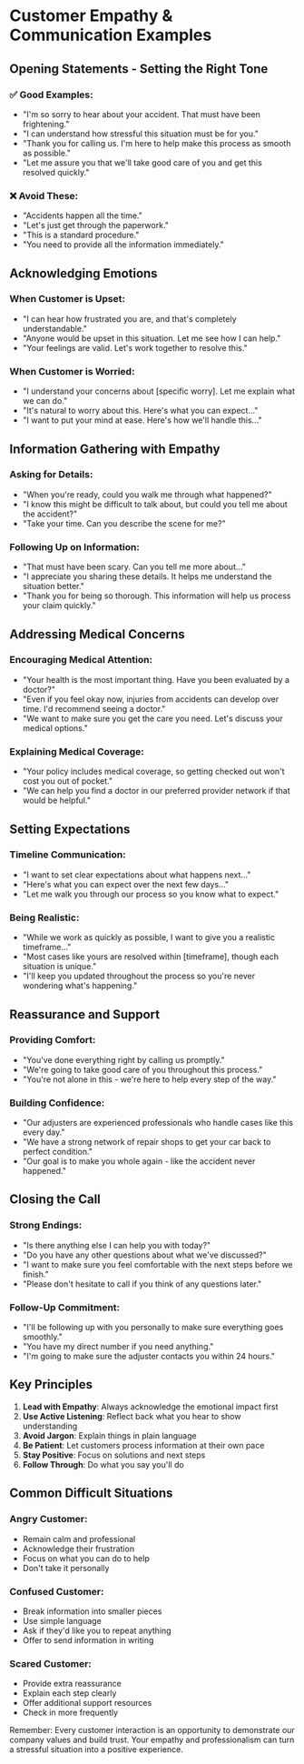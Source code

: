 # Customer Empathy & Communication Examples

## Opening Statements - Setting the Right Tone

### ✅ Good Examples:
- "I'm so sorry to hear about your accident. That must have been frightening."
- "I can understand how stressful this situation must be for you."
- "Thank you for calling us. I'm here to help make this process as smooth as possible."
- "Let me assure you that we'll take good care of you and get this resolved quickly."

### ❌ Avoid These:
- "Accidents happen all the time."
- "Let's just get through the paperwork."
- "This is a standard procedure."
- "You need to provide all the information immediately."

## Acknowledging Emotions

### When Customer is Upset:
- "I can hear how frustrated you are, and that's completely understandable."
- "Anyone would be upset in this situation. Let me see how I can help."
- "Your feelings are valid. Let's work together to resolve this."

### When Customer is Worried:
- "I understand your concerns about [specific worry]. Let me explain what we can do."
- "It's natural to worry about this. Here's what you can expect..."
- "I want to put your mind at ease. Here's how we'll handle this..."

## Information Gathering with Empathy

### Asking for Details:
- "When you're ready, could you walk me through what happened?"
- "I know this might be difficult to talk about, but could you tell me about the accident?"
- "Take your time. Can you describe the scene for me?"

### Following Up on Information:
- "That must have been scary. Can you tell me more about..."
- "I appreciate you sharing these details. It helps me understand the situation better."
- "Thank you for being so thorough. This information will help us process your claim quickly."

## Addressing Medical Concerns

### Encouraging Medical Attention:
- "Your health is the most important thing. Have you been evaluated by a doctor?"
- "Even if you feel okay now, injuries from accidents can develop over time. I'd recommend seeing a doctor."
- "We want to make sure you get the care you need. Let's discuss your medical options."

### Explaining Medical Coverage:
- "Your policy includes medical coverage, so getting checked out won't cost you out of pocket."
- "We can help you find a doctor in our preferred provider network if that would be helpful."

## Setting Expectations

### Timeline Communication:
- "I want to set clear expectations about what happens next..."
- "Here's what you can expect over the next few days..."
- "Let me walk you through our process so you know what to expect."

### Being Realistic:
- "While we work as quickly as possible, I want to give you a realistic timeframe..."
- "Most cases like yours are resolved within [timeframe], though each situation is unique."
- "I'll keep you updated throughout the process so you're never wondering what's happening."

## Reassurance and Support

### Providing Comfort:
- "You've done everything right by calling us promptly."
- "We're going to take good care of you throughout this process."
- "You're not alone in this - we're here to help every step of the way."

### Building Confidence:
- "Our adjusters are experienced professionals who handle cases like this every day."
- "We have a strong network of repair shops to get your car back to perfect condition."
- "Our goal is to make you whole again - like the accident never happened."

## Closing the Call

### Strong Endings:
- "Is there anything else I can help you with today?"
- "Do you have any other questions about what we've discussed?"
- "I want to make sure you feel comfortable with the next steps before we finish."
- "Please don't hesitate to call if you think of any questions later."

### Follow-Up Commitment:
- "I'll be following up with you personally to make sure everything goes smoothly."
- "You have my direct number if you need anything."
- "I'm going to make sure the adjuster contacts you within 24 hours."

## Key Principles

1. **Lead with Empathy**: Always acknowledge the emotional impact first
2. **Use Active Listening**: Reflect back what you hear to show understanding
3. **Avoid Jargon**: Explain things in plain language
4. **Be Patient**: Let customers process information at their own pace
5. **Stay Positive**: Focus on solutions and next steps
6. **Follow Through**: Do what you say you'll do

## Common Difficult Situations

### Angry Customer:
- Remain calm and professional
- Acknowledge their frustration
- Focus on what you can do to help
- Don't take it personally

### Confused Customer:
- Break information into smaller pieces
- Use simple language
- Ask if they'd like you to repeat anything
- Offer to send information in writing

### Scared Customer:
- Provide extra reassurance
- Explain each step clearly
- Offer additional support resources
- Check in more frequently

Remember: Every customer interaction is an opportunity to demonstrate our company values and build trust. Your empathy and professionalism can turn a stressful situation into a positive experience.